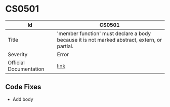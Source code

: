 # CS0501

| Id                     | CS0501                                                                                        |
| ---------------------- | --------------------------------------------------------------------------------------------- |
| Title                  | 'member function' must declare a body because it is not marked abstract, extern, or partial\. |
| Severity               | Error                                                                                         |
| Official Documentation | [link](http://docs.microsoft.com/en-us/dotnet/csharp/misc/cs0501)                             |

## Code Fixes

* Add body

